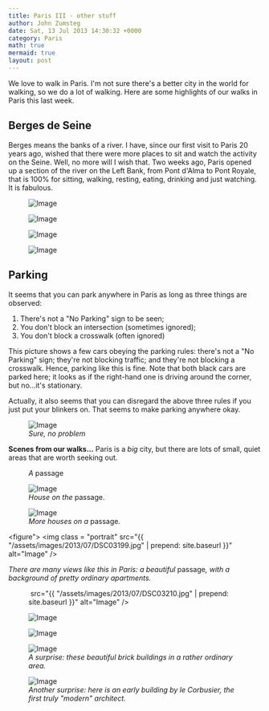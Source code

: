 ```yaml
---
title: Paris III - other stuff
author: John Zumsteg
date: Sat, 13 Jul 2013 14:30:32 +0000
category: Paris
math: true
mermaid: true
layout: post
---
```


We love to walk in Paris. I'm not sure there's a better city in the world for walking, so we do a lot of walking. Here are some highlights of our walks in Paris this last week.

## Berges de Seine ##
Berges means the banks of a river. I have, since our first visit to Paris 20 years ago, wished that there were more places to sit and watch the activity on the Seine. Well, no more will I wish that. Two weeks ago, Paris opened up a section of the river on the Left Bank, from Pont d'Alma to Pont Royale, that is 100% for sitting, walking, resting, eating, drinking and just watching. It is fabulous.
<figure class = "landscape">
	<img class = "landscape" src="{{ "/assets/images/2013/07/DSC03198.jpg" | prepend: site.baseurl  }}" alt="Image" />
	<figcaption><em></em></figcaption>
</figure>

<figure class = "landscape">
	<img class = "landscape" src="{{ "/assets/images/2013/07/mgl8708.jpg" | prepend: site.baseurl  }}" alt="Image" />
	<figcaption><em></em></figcaption>
</figure>

<figure class = "landscape">
	<img class = "landscape" src="{{ "/assets/images/2013/07/DSC03196.jpg" | prepend: site.baseurl  }}" alt="Image" />
	<figcaption><em></em></figcaption>
</figure>

<figure class = "landscape">
	<img class = "landscape" src="{{ "/assets/images/2013/07/ile_verger.jpg" | prepend: site.baseurl  }}" alt="Image" />
	<figcaption><em></em></figcaption>
</figure>



## Parking ##
It seems that you can park anywhere in Paris as long as three things are observed:
1. There's not a "No Parking" sign to be seen;
2. You don't block an intersection (sometimes ignored);
3. You don't block a crosswalk (often ignored)

This picture shows a few cars obeying the parking rules: there's not a "No Parking" sign; they're not blocking traffic; and they're not blocking a crosswalk. Hence, parking like this is fine. Note that both black cars are parked here; it looks as if the right-hand one is driving around the corner, but no...it's stationary.

Actually, it also seems that you can disregard the above three rules if you just put your blinkers on. That seems to make parking anywhere okay.

<figure class = "landscape">
	<img class = "landscape" src="{{"/assets/images/2013/07/DSC03188.jpg" | prepend: site.baseurl  }}" alt="Image" />
	<figcaption><em>Sure, no problem</em></figcaption>
</figure>



<b>Scenes from our walks...</b>
Paris is a *big* city, but there are lots of small, quiet areas that are worth seeking out. 
<figure
	<img class = "portrait" src="{{ "/assets/images/2013/07/DSC03209.jpg" | prepend: site.baseurl  }}" alt="Image" />
	<figcaption><em>A </em>passage<em></em></figcaption>
</figure>

<figure class = "landscape">
	<img class = "landscape" src="{{ "/assets/images/2013/07/DSC03204.jpg" | prepend: site.baseurl  }}" alt="Image" />
	<figcaption><em>House on the </em>passage.<em></em></figcaption>
</figure>

<figure class = "landscape">
	<img class = "landscape" src="{{ "/assets/images/2013/07/DSC03200.jpg" | prepend: site.baseurl  }}" alt="Image" />
	<figcaption><em>More houses on a </em>passage<em>.</em></figcaption>
</figure>

<figure">
	<img class = "portrait" src="{{ "/assets/images/2013/07/DSC03199.jpg" | prepend: site.baseurl  }}" alt="Image" />
	<figcaption><em>There are many views like this in Paris: a beautiful </em>passage<em>, with a background of pretty ordinary apartments.</em></figcaption>
</figure>

<figure>
	<img class = "portrait"> src="{{ "/assets/images/2013/07/DSC03210.jpg" | prepend: site.baseurl  }}" alt="Image" />
	<figcaption><em></em></figcaption>
</figure>

<figure>
	<img class = "portrait" src="{{ "/assets/images/2013/07/DSC03212.jpg" | prepend: site.baseurl  }}" alt="Image" />
	<figcaption><em></em></figcaption>
</figure>

<figure class = "landscape">
	<img class = "landscape" src="{{ "/assets/images/2013/07/DSC03216.jpg" | prepend: site.baseurl  }}" alt="Image" />
	<figcaption><em></em></figcaption>
</figure>

<figure>
	<img class = "portrait" src="{{ "/assets/images/2013/07/DSC03221.jpg" | prepend: site.baseurl  }}" alt="Image" />
	<figcaption><em>A surprise: these beautiful brick buildings in a rather ordinary area.</em></figcaption>
</figure>

<figure>
	<img class = "portrait" src="{{ "/assets/images/2013/07/DSC03227.jpg" | prepend: site.baseurl  }}" alt="Image" />
	<figcaption><em>Another surprise: here is an early building by <em>le Corbusier</em>, the first truly "modern" architect.</em></figcaption>
</figure>

